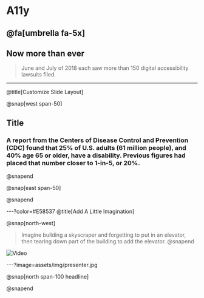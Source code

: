 <!-- Slide 1 -->

# A11y

## @fa[umbrella fa-5x]

<!-- Slide -->

## Now more than ever

> June and July of 2018 each saw more than 150 digital accessibility lawsuits filed.

<!-- ![](assets/img/presentation.png) -->

---

<!-- Slide -->

@title[Customize Slide Layout]

@snap[west span-50]

## Title

### A report from the Centers of Disease Control and Prevention (CDC) found that 25% of U.S. adults (61 million people), and 40% age 65 or older, have a disability. Previous figures had placed that number closer to 1-in-5, or 20%.

@snapend

@snap[east span-50]

@snapend

---?color=#E58537
@title[Add A Little Imagination]

<!-- Slide -->

@snap[north-west]

<!-- #### Add a splash of @color[cyan](**color**) and you are ready to start presenting... -->

> Imagine building a skyscraper and forgetting to put in an elevator, then tearing down part of the building to add the elevator.
> @snapend

<!-- @snap[west span-55]
@ul[spaced text-white]
- You will be amazed
- What you can achieve
- *With a little imagination...*
- And **GitPitch Markdown**
@ulend
@snapend -->

![Video](https://youtu.be/SzRy2RcbudY?t=44)

<!-- @img[shadow](assets/img/conference.png) -->

---?image=assets/img/presenter.jpg

@snap[north span-100 headline]

<!-- ## Now It's Your Turn -->

@snapend

